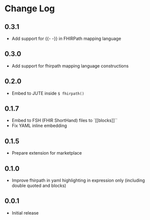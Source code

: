 # Change Log

## 0.3.1

- Add support for {{- -}} in FHIRPath mapping language

## 0.3.0

- Add support for fhirpath mapping language constructions

## 0.2.0

- Embed to JUTE inside `$ fhirpath()`

## 0.1.7

- Embed to FSH (FHIR ShortHand) files to `[[blocks]]``
- Fix YAML inline embedding

## 0.1.5

- Prepare extension for marketplace

## 0.1.0

- Improve fhirpath in yaml highlighting in expression only (including double quoted and blocks)

## 0.0.1 

- Initial release
